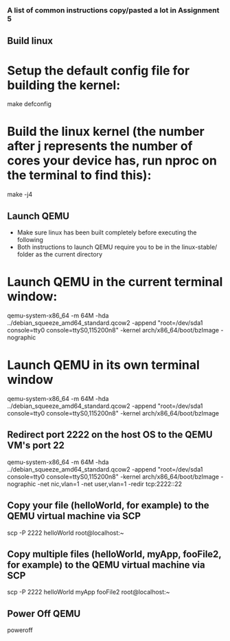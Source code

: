 ### A list of common instructions copy/pasted a lot in Assignment 5


## Build linux


# Setup the default config file for building the kernel:
make defconfig

# Build the linux kernel (the number after j represents the number of cores your device has, run nproc on the terminal to find this):
make -j4 


## Launch QEMU
- Make sure linux has been built completely before executing the following
- Both instructions to launch QEMU require you to be in the linux-stable/ folder as the current directory


# Launch QEMU in the current terminal window:
qemu-system-x86_64 -m 64M -hda ../debian_squeeze_amd64_standard.qcow2 -append "root=/dev/sda1 console=tty0 console=ttyS0,115200n8" -kernel arch/x86_64/boot/bzImage -nographic


# Launch QEMU in its own terminal window
qemu-system-x86_64 -m 64M -hda ../debian_squeeze_amd64_standard.qcow2 -append "root=/dev/sda1 console=tty0 console=ttyS0,115200n8" -kernel arch/x86_64/boot/bzImage


## Redirect port 2222 on the host OS to the QEMU VM's port 22
qemu-system-x86_64 -m 64M -hda ../debian_squeeze_amd64_standard.qcow2 -append "root=/dev/sda1 console=tty0 console=ttyS0,115200n8" -kernel arch/x86_64/boot/bzImage -nographic -net nic,vlan=1 -net user,vlan=1 -redir tcp:2222::22


## Copy your file (helloWorld, for example) to the QEMU virtual machine via SCP 
scp -P 2222 helloWorld root@localhost:~


## Copy multiple files (helloWorld, myApp, fooFile2, for example) to the QEMU virtual machine via SCP
scp -P 2222 helloWorld myApp fooFile2 root@localhost:~


## Power Off QEMU
poweroff